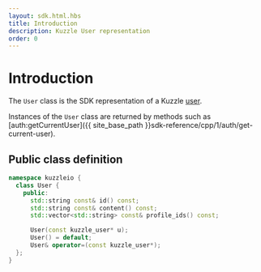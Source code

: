 ```yaml
---
layout: sdk.html.hbs
title: Introduction
description: Kuzzle User representation
order: 0
---
```


# Introduction

The `User` class is the SDK representation of a Kuzzle [user](https://docs-v2.kuzzle.io/guide/1/essentials/user-authentication/#creating-users-default).

Instances of the `User` class are returned by methods such as [auth:getCurrentUser]({{ site_base_path }}sdk-reference/cpp/1/auth/get-current-user).

## Public class definition

```cpp
namespace kuzzleio {
  class User {
    public:
      std::string const& id() const;
      std::string const& content() const;
      std::vector<std::string> const& profile_ids() const;

      User(const kuzzle_user* u);
      User() = default;
      User& operator=(const kuzzle_user*);
  };
}
```
